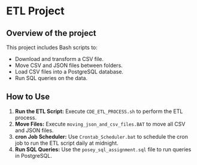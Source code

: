 

# ETL Project

## Overview of the project

This project includes Bash scripts to:
- Download and transform a CSV file.
- Move CSV and JSON files between folders.
- Load CSV files into a PostgreSQL database.
- Run SQL queries on the data.

## How to Use

1. **Run the ETL Script:** Execute `CDE_ETL_PROCESS.sh` to perform the ETL process.
2. **Move Files:** Execute `moving_json_and_csv_files.BAT` to move all CSV and JSON files.
3. **cron Job Scheduler:** Use `Crontab_Scheduler.bat` to schedule the cron job to run the ETL script daily at midnight.
4. **Run SQL Queries:** Use the `posey_sql_assignment.sql` file to run queries in PostgreSQL.


